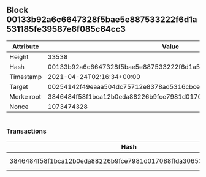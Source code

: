 ## Block 00133b92a6c6647328f5bae5e887533222f6d1a531185fe39587e6f085c64cc3

Attribute | Value
--- | ---
Height | 33538
Hash | 00133b92a6c6647328f5bae5e887533222f6d1a531185fe39587e6f085c64cc3
Timestamp | 2021-04-24T02:16:34+00:00
Target | 00254142f49eaaa504dc75712e8378ad5316cbcead634704b3734b6271167cc4
Merke root | 3846484f58f1bca12b0eda88226b9fce7981d017088ffda306536649e91ebc2e
Nonce | 1073474328

```

```

### Transactions

Hash | Amount
--- | ---
[3846484f58f1bca12b0eda88226b9fce7981d017088ffda306536649e91ebc2e](3846484f58f1bca12b0eda88226b9fce7981d017088ffda306536649e91ebc2e.md) | 10.00000000 SKEPTI 
